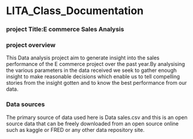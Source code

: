 # LITA_Class_Documentation

### project Title:E commerce Sales Analysis

### project overview
This Data analysis project aim to generate insight into the sales performance of the E commerce project over the past year.By analysising the various parameters in the data received we seek to gather enough insight to make reasonable decisions which enable us to tell compelling stories from the insight gotten and to know the best performance from our data.

### Data sources
The primary source of data used here is Data sales.csv and this is an open source data that can be freely downloaded from an open source online such as kaggle or FRED or any other data repository site.

